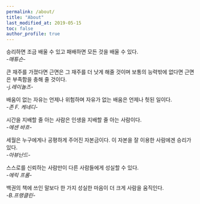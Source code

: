 ```yaml
---
permalink: /about/
title: "About"
last_modified_at: 2019-05-15
toc: false
author_profile: true
---
```

승리하면 조금 배울 수 있고 패배하면 모든 것을 배울 수 있다.  
*-매튜슨-*


큰 재주를 가졌다면 근면은 그 재주를 더 낫게 해줄 것이며 보통의 능력밖에 없다면 근면은 부족함을 충해 줄 것이다.  
*-j.레이놀즈-*


배움이 없는 자유는 언제나 위험하며 자유가 없는 배움은 언제나 헛된 일이다.  
*-존 F. 케네디-*



시간을 지배할 줄 아는 사람은 인생을 지배할 줄 아는 사람이다.  
*-에센 바흐-*


세월은 누구에게나 공평하게 주어진 자본금이다. 이 자본을 잘 이용한 사람에겐 승리가 있다.  
*-아뷰난드-*


스스로를 신뢰하는 사람만이 다른 사람들에게 성실할 수 있다.  
*-에릭 프롬-*


백권의 책에 쓰인 말보다 한 가지 성실한 마음이 더 크게 사람을 움직인다.  
*-B.프랭클린-*